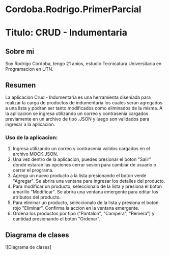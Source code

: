 # Cordoba.Rodrigo.PrimerParcial 

# Titulo: CRUD - Indumentaria

## Sobre mi
Soy Rodrigo Cordoba, tengo 21 anios, estudio Tecnicatura Universitaria en Programacion en UTN.

## Resumen
La aplicacion Crud - Indumentaria es una herramienta diseniada para realizar la carga de productos de indumentaria los cuales seran agregados a una lista y podran ser tanto modificados como eliminados de la misma. A la aplicacion se ingresa utilizando un correo y contrasenia cargados previamente en un archivo de tipo .JSON y luego son validados para ingresar a la aplicacion.

### Uso de la aplicacion:
1. Ingresa utilizando un correo y contrasenia validos cargados en el archivo MOCK.JSON.
2. Una vez dentro de la aplicacion, puedes presionar el boton "Salir" donde estaran las opciones cerrar sesion para cambiar de usuario o cerrar el programa.
3. Agrega un nuevo producto a la lista presionando el boton verde "Agregar". Se abrira una ventana para ingresar los detalles del producto.
4. Para modificar un producto, seleccionalo de la lista y presiona el boton amarillo "Modificar". Se abrira una ventana emergente para editar los atributos del producto.
5. Para eliminar un producto, seleccionalo de la lista y presiona el boton rojo "Eliminar". Confirma la accion en la ventana emergente.
6. Ordena los productos por tipo ("Pantalon", "Campera", "Remera") y cantidad presionando el boton "Ordenar".


## Diagrama de clases
![Diagrama de clases]
